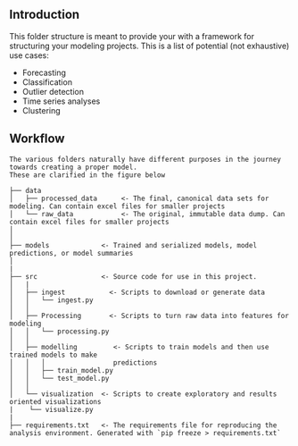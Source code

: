 ## Introduction

This folder structure is meant to provide your with a framework for structuring your modeling projects. 
This is a list of potential (not exhaustive) use cases:

* Forecasting
* Classification
* Outlier detection
* Time series analyses
* Clustering

## Workflow

```
The various folders naturally have different purposes in the journey towards creating a proper model.
These are clarified in the figure below

├── data
│   ├── processed_data      <- The final, canonical data sets for modeling. Can contain excel files for smaller projects
│   └── raw_data            <- The original, immutable data dump. Can contain excel files for smaller projects
│
│
├── models             <- Trained and serialized models, model predictions, or model summaries
│
|
├── src                <- Source code for use in this project.
│   |
│   ├── ingest           <- Scripts to download or generate data
│   │   └── ingest.py
│   │
│   ├── Processing       <- Scripts to turn raw data into features for modeling
│   │   └── processing.py
│   │
│   ├── modelling         <- Scripts to train models and then use trained models to make
│   │   │                 predictions
│   │   ├── train_model.py
│   │   └── test_model.py
│   │
│   └── visualization  <- Scripts to create exploratory and results oriented visualizations
|    └── visualize.py
|
├── requirements.txt   <- The requirements file for reproducing the analysis environment. Generated with `pip freeze > requirements.txt`

``` 